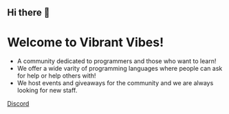 ## Hi there 👋
# Welcome to Vibrant Vibes! 
- A community dedicated to programmers and those who want to learn!
- We offer a wide varity of programming languages where people can ask for help or help others with!
- We host events and giveaways for the community and we are always looking for new staff.

[Discord](https://discord.gg/bX6gU3qYZm)

